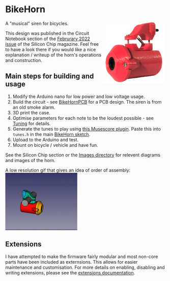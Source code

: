 # BikeHorn
A "musical" siren for bicycles.
<img alt="Overview photo of the horn from an angle" src="Documentation/Images/Overview_NB_Small.png" width="200px" align="right">

This design was published in the Circuit Notebook section of the [Februrary 2022 issue](https://www.siliconchip.com.au/Issue/2022/February) of the Silicon Chip magazine. Feel free to have a look there if you would like a nice explanation / writeup of the horn's operations and construction.

## Main steps for building and usage
1. Modify the Arduino nano for low power and low voltage usage.
2. Build the circuit - see [BikeHornPCB](BikeHornPCB) for a PCB design. The siren is from an old smoke alarm.
3. 3D print the case.
4. Optimise parameters for each note to be the loudest possible - see [Tuning](Tuning) for details.
5. Generate the tunes to play using [this Musescore plugin](https://github.com/jgOhYeah/TunePlayer/blob/main/extras/MusescorePlugin.md). Paste this into `tunes.h` in the main [BikeHorn sketch](BikeHorn).
6. Upload to the Arduino and test.
7. Mount on bicycle / vehicle and have fun.

See the Silicon Chip section or the [Images directory](Documentation/Images) for relevent diagrams and images of the horn.

A low resolution gif that gives an idea of order of assembly:  
![AssemblyGIF.gif](Documentation/Images/AssemblyGIF.gif)

## Extensions
I have attempted to make the firmware fairly modular and most non-core parts have been included as externsions. This allows for easier maintenance and customisation. For more details on enabling, disabling and writing extensions, please see the [extensions documentation](Documentation/Extensions.md).